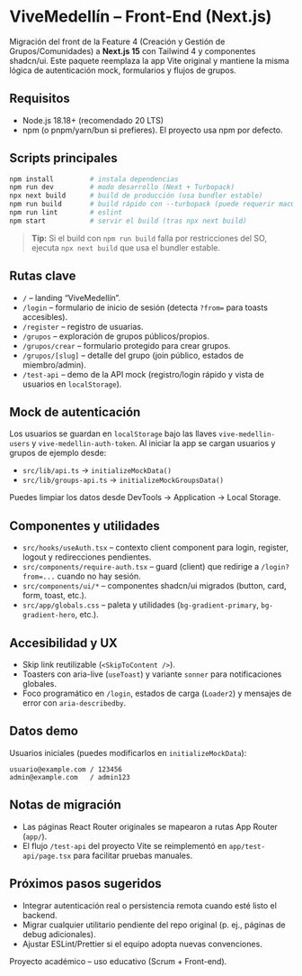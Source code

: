 # ViveMedellín – Front-End (Next.js)

Migración del front de la Feature 4 (Creación y Gestión de Grupos/Comunidades) a **Next.js 15** con Tailwind 4 y componentes shadcn/ui. Este paquete reemplaza la app Vite original y mantiene la misma lógica de autenticación mock, formularios y flujos de grupos.

## Requisitos

- Node.js 18.18+ (recomendado 20 LTS)
- npm (o pnpm/yarn/bun si prefieres). El proyecto usa npm por defecto.

## Scripts principales

```bash
npm install         # instala dependencias
npm run dev         # modo desarrollo (Next + Turbopack)
npx next build      # build de producción (usa bundler estable)
npm run build       # build rápido con --turbopack (puede requerir macOS permissions)
npm run lint        # eslint
npm start           # servir el build (tras npx next build)
```

> **Tip:** Si el build con `npm run build` falla por restricciones del SO, ejecuta `npx next build` que usa el bundler estable.

## Rutas clave

- `/` – landing “ViveMedellín”.
- `/login` – formulario de inicio de sesión (detecta `?from=` para toasts accesibles).
- `/register` – registro de usuarias.
- `/grupos` – exploración de grupos públicos/propios.
- `/grupos/crear` – formulario protegido para crear grupos.
- `/grupos/[slug]` – detalle del grupo (join público, estados de miembro/admin).
- `/test-api` – demo de la API mock (registro/login rápido y vista de usuarios en `localStorage`).

## Mock de autenticación

Los usuarios se guardan en `localStorage` bajo las llaves `vive-medellin-users` y `vive-medellin-auth-token`. Al iniciar la app se cargan usuarios y grupos de ejemplo desde:

- `src/lib/api.ts` → `initializeMockData()`
- `src/lib/groups-api.ts` → `initializeMockGroupsData()`

Puedes limpiar los datos desde DevTools → Application → Local Storage.

## Componentes y utilidades

- `src/hooks/useAuth.tsx` – contexto client component para login, register, logout y redirecciones pendientes.
- `src/components/require-auth.tsx` – guard (client) que redirige a `/login?from=...` cuando no hay sesión.
- `src/components/ui/*` – componentes shadcn/ui migrados (button, card, form, toast, etc.).
- `src/app/globals.css` – paleta y utilidades (`bg-gradient-primary`, `bg-gradient-hero`, etc.).

## Accesibilidad y UX

- Skip link reutilizable (`<SkipToContent />`).
- Toasters con aria-live (`useToast`) y variante `sonner` para notificaciones globales.
- Foco programático en `/login`, estados de carga (`Loader2`) y mensajes de error con `aria-describedby`.

## Datos demo

Usuarios iniciales (puedes modificarlos en `initializeMockData`):

```
usuario@example.com / 123456
admin@example.com   / admin123
```

## Notas de migración

- Las páginas React Router originales se mapearon a rutas App Router (`app/`).
- El flujo `/test-api` del proyecto Vite se reimplementó en `app/test-api/page.tsx` para facilitar pruebas manuales.

## Próximos pasos sugeridos

- Integrar autenticación real o persistencia remota cuando esté listo el backend.
- Migrar cualquier utilitario pendiente del repo original (p. ej., páginas de debug adicionales).
- Ajustar ESLint/Prettier si el equipo adopta nuevas convenciones.

Proyecto académico – uso educativo (Scrum + Front-end).

